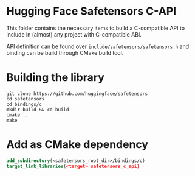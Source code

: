 # Hugging Face Safetensors C-API 

This folder contains the necessary items to build a C-compatible API to include in (almost) any project with
C-compatible ABI.

API definition can be found over `include/safetensors/safetensors.h` and binding can be build through CMake build tool.

# Building the library

```shell
git clone https://github.com/huggingface/safetensors
cd safetensors
cd bindings/c
mkdir build && cd build
cmake ..
make
```

# Add as CMake dependency

```cmake
add_subdirectory(<safetensors_root_dir>/bindings/c)
target_link_libraries(<target> safetensors_c_api)
```
